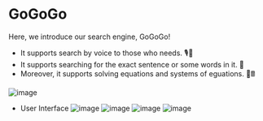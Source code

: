 # GoGoGo
Here, we introduce our search engine, GoGoGo!
- It supports search by voice to those who needs. 🎙🎤
- It supports searching for the exact sentence or some words in it. 👀
- Moreover, it supports solving equations and systems of eguations. 🧠🖩

![image](https://user-images.githubusercontent.com/56788883/121092423-d2095100-c7eb-11eb-8949-d76a6525dfdc.png)
- User Interface
![image](https://user-images.githubusercontent.com/56788883/121093150-ea2da000-c7ec-11eb-9188-6da72dbdb63f.png)
![image](https://user-images.githubusercontent.com/56788883/121093207-fade1600-c7ec-11eb-9a30-17bb2ccc90b1.png)
![image](https://user-images.githubusercontent.com/56788883/121093373-3c6ec100-c7ed-11eb-8dd1-31738da23925.png)
![image](https://user-images.githubusercontent.com/56788883/121093039-c79b8700-c7ec-11eb-9d92-ca561bc530ce.png)


